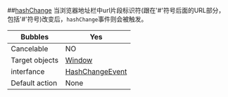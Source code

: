 ##[hashChange](https://developer.mozilla.org/en-US/docs/Web/Events/hashchange)
当浏览器地址栏中url片段标识符(跟在'#'符号后面的URL部分，包括'#'符号)改变后，`hashChange`事件则会被触发。

| Bubbles        | Yes                                      |
| -------------- | ---------------------------------------- |
| Cancelable     | NO                                       |
| Target objects | [Window](https://developer.mozilla.org/en-US/docs/Web/API/Window) |
| interfance     | [HashChangeEvent](https://developer.mozilla.org/en-US/docs/Web/API/HashChangeEvent) |
| Default action | None                                     |

